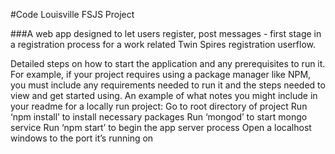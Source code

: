 #Code Louisville FSJS Project

###A web app designed to let users register, post messages - first stage in a registration process for a work related Twin Spires registration userflow. 

Detailed steps on how to start the application and any prerequisites to run it. For example, if your project requires using a package manager like NPM, you must include any requirements needed to run it and the steps needed to view and get started using. An example of what notes you might include in your readme for a locally run project:
Go to root directory of project
Run ‘npm install’ to install necessary packages
Run ‘mongod’ to start mongo service
Run ‘npm start’ to begin the app server process
Open a localhost windows to the port it’s running on
